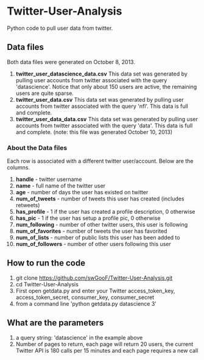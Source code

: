 Twitter-User-Analysis
=====================

Python code to pull user data from twitter.  

## Data files
Both data files were generated on October 8, 2013.

1. **twitter_user_datascience_data.csv** This data set was generated by pulling user accounts from twitter associated with the query 'datascience'. Notice that only about 150 users are active, the remaining users are quite sparse.
2. **twitter_user_data.csv** This data set was generated by pulling user accounts from twitter associated with the query 'nfl'. This data is full and complete.
2. **twitter_user_data_data.csv** This data set was generated by pulling user accounts from twitter associated with the query 'data'. This data is full and complete. (note: this file was generated October 10, 2013)

### About the Data files

Each row is associated with a different twitter user/account. Below are the columns.

1. **handle** - twitter username
1. **name** - full name of the twitter user
1. **age** - number of days the user has existed on twitter
1. **num_of_tweets** - number of tweets this user has created (includes retweets)
1. **has_profile** - 1 if the user has created a profile description, 0 otherwise
1. **has_pic** - 1 if the user has setup a profile pic, 0 otherwise
1. **num_following** - number of other twitter users, this user is following
1. **num_of_favorites** - number of tweets the user has favorited
1. **num_of_lists** - number of public lists this user has been added to
1. **num_of_followers** - number of other users following this user


## How to run the code

1. git clone https://github.com/swGooF/Twitter-User-Analysis.git
1. cd Twitter-User-Analysis
1. First open getdata.py and enter your Twitter access_token_key, access_token_secret, consumer_key, consumer_secret
1. from a command line 'python getdata.py datascience 3'


## What are the parameters

1. a query string: 'datascience' in the example above
1. Number of pages to return, each page will return 20 users, the current Twitter API is 180 calls per 15 minutes and each page requires a new call


